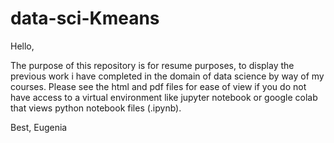 # data-sci-Kmeans

Hello, 

The purpose of this repository is for resume purposes, to display the previous work i have completed in the domain of data science 
by way of my courses. Please see the html and pdf files for ease of view if you do not have access to a virtual environment like 
jupyter notebook or google colab that views python notebook files (.ipynb).

Best, Eugenia
